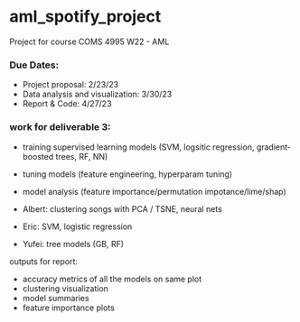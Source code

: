 # aml_spotify_project

Project for course COMS 4995 W22 - AML

### Due Dates:
- Project proposal: 2/23/23
- Data analysis and visualization: 3/30/23
- Report & Code: 4/27/23

### work for deliverable 3:
- training supervised learning models (SVM, logsitic regression, gradient-boosted trees, RF, NN)
- tuning models (feature engineering, hyperparam tuning)
- model analysis (feature importance/permutation impotance/lime/shap)

- Albert: clustering songs with PCA / TSNE, neural nets 
- Eric: SVM, logistic regression
- Yufei: tree models (GB, RF)

outputs for report: 
- accuracy metrics of all the models on same plot
- clustering visualization
- model summaries
- feature importance plots